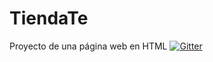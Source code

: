 # TiendaTe
Proyecto de una página web en HTML 
[![Gitter](https://badges.gitter.im/TiendaTe/community.svg)](https://gitter.im/TiendaTe/community?utm_source=badge&utm_medium=badge&utm_campaign=pr-badge&utm_content=badge)
